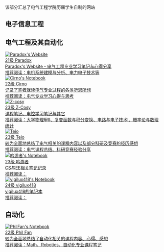 该部分汇总了电气工程学院历届学生自制的网站

## 电子信息工程

<div class="flink-list">
<!-- 暂无电子信息工程专业网站，待添加 -->
</div>

## 电气工程及其自动化

<div class="flink-list">
<a href="https://zju-paradox.top/" title="Paradox's Website" target="_blank">
    <div class="flink-list-item">
        <div class="flink-item-icon">
            <img src="https://zju-paradox.top/image/dog.jpg" alt="Paradox's Website">
        </div>
        <div class="flink-item-content">
            <div class="flink-item-name">21级 Paradox</div>
            <div class="flink-item-desc">Paradox's Website - 电气工程专业学习笔记与心得分享</div>
            <div class="flink-item-recommend">推荐阅读：电机系统建模与分析、电力电子技术等</div>
        </div>
    </div>
</a>

<a href="https://cirnoware.github.io/" title="Cirno's Notebook" target="_blank">
    <div class="flink-list-item">
        <div class="flink-item-icon">
            <img src="https://avatars.githubusercontent.com/u/145889839?v=4" alt="Cirno's Notebook">
        </div>
        <div class="flink-item-content">
            <div class="flink-item-name">22级 Cirno</div>
            <div class="flink-item-desc">记录了笔者就读电气专业过程的各类所思所想</div>
            <div class="flink-item-recommend">推荐阅读：电气专业学习心得与思考</div>
        </div>
    </div>
</a>

<a href="https://www.z-cosy.top/" title="Z-cosy | 课程笔记、电控学习笔记与其它" target="_blank">
    <div class="flink-list-item">
        <div class="flink-item-icon">
            <img src="/assets/images/default.png" alt="Z-cosy">
        </div>
        <div class="flink-item-content">
            <div class="flink-item-name">23级 Z-Cosy</div>
            <div class="flink-item-desc">课程笔记、电控学习笔记与其它</div>
            <div class="flink-item-recommend">推荐阅读：大学物理甲II、复变函数与积分变换、电路与电子技术I、概率论与数理统计</div>
        </div>
    </div>
</a>

<a href="https://www.z-cosy.top/" title="Teio | 课程笔记、科研及竞赛经验" target="_blank">
    <div class="flink-list-item">
        <div class="flink-item-icon">
            <img src="/assets/images/default.png" alt="Teio">
        </div>
        <div class="flink-item-content">
            <div class="flink-item-name">23级 Teio</div>
            <div class="flink-item-desc">较为全面地总结了电气相关的课程内容以及部分科研及竞赛的经历感想</div>
            <div class="flink-item-recommend">推荐阅读：电气课程总结、科研竞赛经验分享</div>
        </div>
    </div>
</a>

<a href="https://iiiiling.github.io/notebook/" title="吟游者's Notebook" target="_blank">
    <div class="flink-list-item">
        <div class="flink-item-icon">
            <img src="https://avatars.githubusercontent.com/u/152982061?v=4" alt="吟游者's Notebook">
        </div>
        <div class="flink-item-content">
            <div class="flink-item-name">23级 吟游者</div>
            <div class="flink-item-desc">CS与EE相关笔记记录</div>
            <div class="flink-item-recommend">推荐阅读：</div>
        </div>
    </div>
</a>


<a href="https://vigilux.top/notebook" title="vigilux418's Notebook" target="_blank">
    <div class="flink-list-item">
        <div class="flink-item-icon">
            <img src="https://avatars.githubusercontent.com/u/185792775?v=4" alt="vigilux418's Notebook">
        </div>
        <div class="flink-item-content">
            <div class="flink-item-name">24级 vigilux418</div>
            <div class="flink-item-desc">vigilux418的笔记本</div>
            <div class="flink-item-recommend">推荐阅读：</div>
        </div>
    </div>
</a>
</div>

## 自动化

<div class="flink-list">
<a href="https://www.philfan.cn/" title="PhilFan's Notebook" target="_blank">
    <div class="flink-list-item">
        <div class="flink-item-icon">
            <img src="https://avatars.githubusercontent.com/u/56161071?v=4" alt="PhilFan's Notebook">
        </div>
        <div class="flink-item-content">
            <div class="flink-item-name">22级 Phil Fan</div>
            <div class="flink-item-desc">较为全面地总结了自动化相关的课程内容、心得、感想</div>
            <div class="flink-item-recommend">推荐阅读：Math、Robotics、自动化专业课程笔记</div>
        </div>
    </div>
</a>
</div>

